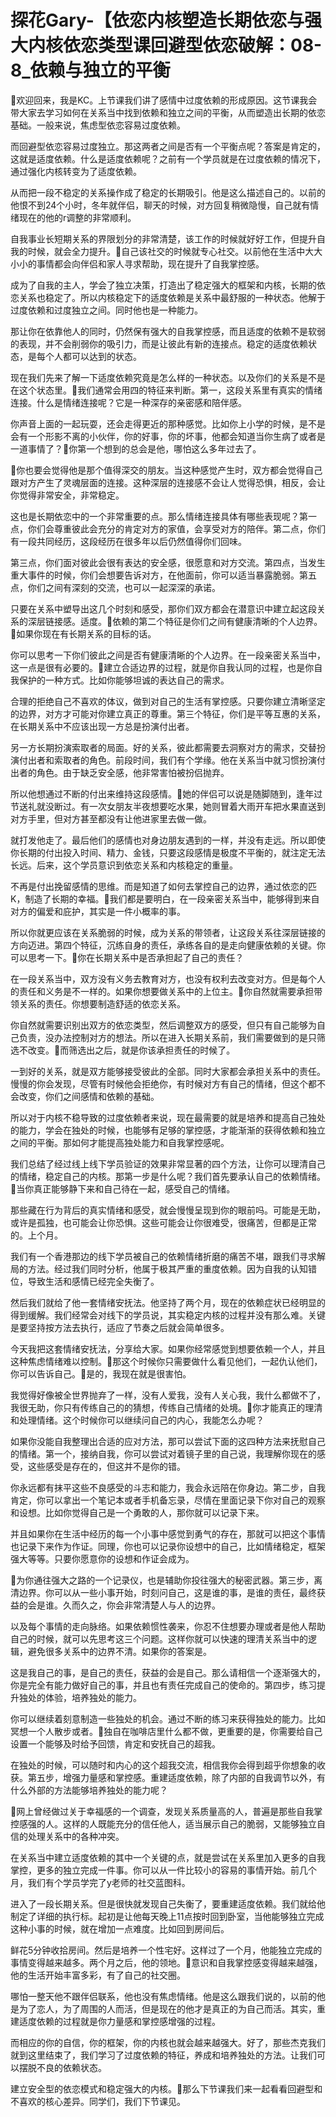 # 探花Gary-【依恋内核塑造长期依恋与强大内核依恋类型课回避型依恋破解：08-8_依赖与独立的平衡

🎼欢迎回来，我是KC。上节课我们讲了感情中过度依赖的形成原因。这节课我会带大家去学习如何在关系当中找到依赖和独立之间的平衡，从而塑造出长期的依恋基础。一般来说，焦虑型依恋容易过度依赖。

而回避型依恋容易过度独立。那这两者之间是否有一个平衡点呢？答案是肯定的，这就是适度依赖。什么是适度依赖呢？之前有一个学员就是在过度依赖的情况下，通过强化内核转变为了适度依赖。

从而把一段不稳定的关系操作成了稳定的长期吸引。他是这么描述自己的。以前的他恨不到24个小时，冬年就伴侣，聊天的时候，对方回复稍微隐慢，自己就有情绪现在的他的r调整的非常顺利。

自我事业长短期关系的界限划分的非常清楚，该工作的时候就好好工作，但提升自我的时候，就会全力提升。🎼自己该社交的时候就专心社交。以前他在生活中大大小小的事情都会向伴侣和家人寻求帮助，现在提升了自我掌控感。

成为了自我的主人，学会了独立决策，打造出了稳定强大的框架和内核，长期的依恋关系也稳定了。所以内核稳定下的适度依赖是关系中最舒服的一种状态。他解于过度依赖和过度独立之间。同时他也是一种能力。

那让你在依靠他人的同时，仍然保有强大的自我掌控感，而且适度的依赖不是软弱的表现，并不会削弱你的吸引力，而是让彼此有新的连接点。稳定的适度依赖状态，是每个人都可以达到的状态。

现在我们先来了解一下适度依赖究竟是怎么样的一种状态。以及你们的关系是不是在这个状态里。🎼我们通常会用四的特征来判断。第一，这段关系里有真实的情绪连接。什么是情绪连接呢？它是一种深存的亲密感和陪伴感。

你声音上面的一起玩耍，还会走得更近的那种感觉。比如你上小学的时候，是不是会有一个形影不离的小伙伴，你的好事，你的坏事，他都会知道当你生病了或者是一道事情了？🎼你第一个想到的总会是他，哪怕这么多年过去了。

🎼你也要会觉得他是那个值得深交的朋友。当这种感觉产生时，双方都会觉得自己跟对方产生了灵魂层面的连接。这种深层的连接感不会让人觉得恐惧，相反，会让你觉得非常安全，非常稳定。

这也是长期依恋中的一个非常重要的点。那么情绪连接具体有哪些表现呢？第一点，你们会尊重彼此会充分的肯定对方的家值，会享受对方的陪伴。第二点，你们有一段共同经历，这段经历在很多年以后仍然值得你们回味。

第三点，你们面对彼此会很有表达的安全感，很愿意和对方交流。第四点，当发生重大事件的时候，你们会想要告诉对方，在他面前，你可以适当暴露脆弱。第五点，你们之间有深刻的交流，也可以一起深深的承诺。

只要在关系中塑导出这几个时刻和感受，那你们双方都会在潜意识中建立起这段关系的深层链接感。适度。🎼依赖的第二个特征是你们之间有健康清晰的个人边界。🎼如果你现在有长期关系的目标的话。

你可以思考一下你们彼此之间是否有健康清晰的个人边界。在一段亲密关系当中，这一点是很有必要的。🎼建立合适边界的过程，就是你自我认同的过程，也是你自我保护的一种方式。比如你能够坦诚的表达自己的需求。

合理的拒绝自己不喜欢的体议，做到对自己的生活有掌控感。只要你建立清晰坚定的边界，对方才可能对你建立真正的尊重。第三个特征，你们是平等互惠的关系，在长期关系中不应该出现一方总是扮演付出者。

另一方长期扮演索取者的局面。好的关系，彼此都需要去洞察对方的需求，交替扮演付出者和索取者的角色。前段时间，我们有个学缘。他在关系当中就习惯扮演付出者的角色。由于缺乏安全感，他非常害怕被扮侣抛弃。

所以他想通过不断的付出来维持这段感情。🎼她的伴侣可以说是随脚随到，逢年过节送礼就没断过。有一次女朋友半夜想要吃水果，她则冒着大雨开车把水果直送到对方手里，但对方甚至都没有让他进家里去做一做。

就打发他走了。最后他们的感情也对身边朋友遇到的一样，并没有走远。所以即使你长期的付出投入时间、精力、金钱，只要这段感情是极度不平衡的，就注定无法长远。后来，这个学员意识到依恋关系和内核稳定的重量。

不再是付出挽留感情的思维。而是知道了如何去掌控自己的边界，通过依恋的匹K，制造了长期的幸福。🎼我们都是要明白，在一段亲密关系当中，能够得到来自对方的偏爱和庇护，其实是一件小概率的事。

所以你就更应该在关系脆弱的时候，成为关系的带领者，让这段关系往深层链接的方向迈进。第四个特征，沉练自身的责任，承练各自的是走向健康依赖的关键。你可以思考一下。🎼你在长期关系中是否承担起了自己的责任？

在一段关系当中，双方没有义务去教育对方，也没有权利去改变对方。但是每个人的责任和义务是不一样的。如果你想要做关系中的上位主。🎼你自然就需要承担带领关系的责任。你想要制造舒适的依恋关系。

你自然就需要识别出双方的依恋类型，然后调整双方的感受，但只有自己能够为自己负责，没办法控制对方的想法。所以在进入长期关系前，我们需要做到的是只筛选不改变。🎼而筛选出之后，就是你该承担责任的时候了。

一到好的关系，就是双方能够接受彼此的全部。同时大家都会承担关系中的责任。慢慢的你会发现，尽管有时候他会拒绝你，有时候对方有自己的情绪，但这个都不会改变，你们之间感情和依赖的基础。

所以对于内核不稳导致的过度依赖者来说，现在最需要的就是培养和提高自己独处的能力，学会在独处的时候，也能够有足够的掌控感，才能渐渐的获得依赖和独立之间的平衡。那如何才能提高独处能力和自我掌控感呢。

我们总结了经过线上线下学员验证的效果非常显著的四个方法，让你可以理清自己的情绪，稳定自己的内核。那第一步是什么呢？我们首先要承认自己的依赖情绪。🎼当你真正能够静下来和自己待在一起，感受自己的情绪。

那些藏在行为背后的真实情绪和感受，就会慢慢呈现到你的眼前吗。可能是无助，或许是孤独，也可能会让你恐惧。这些可能会让你很难受，很痛苦，但都是正常的。上个月。

我们有一个香港那边的线下学员被自己的依赖情绪折磨的痛苦不堪，跟我们寻求解局的方法。经过我们同时分析，他属于极其严重的重度依赖。因为自我的认知错位，导致生活和感情已经完全失衡了。

然后我们就给了他一套情绪安抚法。他坚持了两个月，现在的依赖症状已经明显的得到缓解。我们经常会对线下的学员说，其实稳定内核的过程并没有那么难。关键是要坚持按方法去执行，适应了节奏之后就会简单很多。

今天我把这套情绪安抚法，分享给大家。如果你经常感觉到想要依赖一个人，并且这种焦虑情绪难以控制。🎼那这个时候你只需要做什么看见他们，一起仇认他们，你可以告诉自己。🎼是的，我现在就是很害怕。

我觉得好像被全世界抛弃了一样，没有人爱我，没有人关心我，我什么都做不了，我很无助，你只有传练自己的的猜想，传练自己情绪的处境。🎼你才能真正的理清和处理情绪。这个时候你可以继续问自己的内心，我能怎么办呢？

如果你没能自我整理出合适的应对方法，那可以尝试下面的这四种方法来抚慰自己的情绪。第一个，接纳自我，你可以尝试对着镜子里的自己说，我理解你现在的感受，这些感受是存在的，但这并不是你的错。

你永远都有抹平这些不良感受的斗志和能力，我会永远陪在你身边。第二步，自我肯定，你可以拿出一个笔记本或者手机备忘录，尽情在里面记录下你对自己的观察和设想。比如你觉得自己是一个勇敢的人，那你就可以记录下来。

并且如果你在生活中经历的每一个小事中感觉到勇气的存在，那就可以把这个事情也记录下来作为作证。同理，你也可以记录你设想中的自己，比如情绪稳定，框架强大等等。只要你愿意你的设想和作证会成为。

🎼为你通往强大之路的一个记录仪，也是辅助你投往强大的秘密武器。第三步，离清边界。你可以从一些小事开始，时刻问自己，这是谁的事，是谁的责任，最终获益的会是谁。久而久之，你会非常清楚人与人的边界。

以及每个事情的走向脉络。如果依赖惯性袭来，你忍不住想要办理或者是他人帮助自己的时候，就可以先思考这三个问题。这样你就可以快速的理清关系当中的逻辑，避免很多关系中的边界不清。如果你的答案是。

这是我自己的事，是自己的责任，获益的会是自己。那么请相信一个逐渐强大的，你是完全有能力做好自己的事，并且也有责任完成自己的使命的。第四步，练习提升独处的体验，培养独处的能力。

你可以继续着刻意制造一些独处的机会。通过不断的练习来获得独处的能力。比如冥想一个人散步或者。🎼独自在咖啡店里什么都不做，更重要的是，你需要给自己设置一个能够及时给予回馈，肯定和安抚自己的超我。

在独处的时候，可以随时和内心的这个超我交流，相信我你会得到超乎你想象的收获。第五步，增强力量感和掌控感。重建适度依赖，除了内部的自我调节以外，有什么外部的方法能够培养独处的能力呢？

🎼网上曾经做过关于幸福感的一个调查，发现关系质量高的人，普遍是那些自我掌控感强的人。这样的人既能充分的信任他人，适当展示自己的脆弱，又能够独立自信的处理关系中的各种冲突。

在关系当中建立适度依赖的其中一个关键的点，就是尝试在关系里加入更多的自我掌控，更多的独立完成一件事。你可以从一件比较小的容易的事情开始。前几个月，我们有个学员学完了y老师的社交蓝图科。

进入了一段长期关系。但是很快就发现自己失衡了，要重建适度依赖。我们就给他制定了详细的执行标。起初是让他每天晚上11点按时回到卧室，当他能够独立完成这种小事的时候，就在增加一点难度。比如回到房间后。

鲜花5分钟收拾房间。然后是培养一个性宅好。这样过了一个月，他能独立完成的事情变得越来越多。两个月之后，他的领地。🎼意识和自我掌控感变得越来越强，他的生活开始丰富多彩，有了自己的社交圈。

哪怕一整天他不跟伴侣联系，他也没有焦虑情绪。他是这么跟我们说的，以前的他是为了恋人，为了周围的人而活，但是现在的他才是真正的为自己而活。其实，重建适度依赖的过程就是你力量感和掌控感增强的过程。

而相应的你的自信，你的框架，你的内核也就会越来越强大。好了，那些杰克我们就到这里结束了，我们学习了过度依赖的特征，养成和培养独处的方法。让我们可以摆脱不良的依赖状态。

建立安全型的依恋模式和稳定强大的内核。🎼那么下节课我们来一起看看回避型和不喜欢的核心差异。同学们，我们下节课见。

